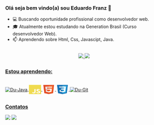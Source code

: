 ### Olá seja bem vindo(a) sou Eduardo Franz 👋
<!--
**EduardoFranz/EduardoFranz** is a ✨ _special_ ✨ repository because its `README.md` (this file) appears on your GitHub profile.

Here are some ideas to get you started:
-->

- 💻 Buscando oportunidade profissional como desenvolvedor web.
- 🎓 Atualmente estou estudando na Generation Brasil (Curso desenvolvedor Web).
- 📫 Aprendendo sobre Html, Css, Javascipt, Java.
 ##
 
 <div align="center">
  <a href="https://github.com/EduardoFranz">
  <img height="180em" src="https://github-readme-stats.vercel.app/api?username=EduardoFranz&show_icons=true&theme=vue&include_all_commits=true&count_private=true"/>
  <img height="180em" src="https://github-readme-stats.vercel.app/api/top-langs/?username=EduardoFranz&?username=anuraghazra&langs_count=8theme=vue"/>
</div>
 
 ##
 ### Estou aprendendo: 
 <div style="display: inline_block"><br>
   
  <img align="center" alt="Du-Java" height="30" width="40" src="https://cdn.jsdelivr.net/gh/devicons/devicon/icons/java/java-original-wordmark.svg">
  <img align="center" alt="Du-Js" height="30" width="40" src="https://raw.githubusercontent.com/devicons/devicon/master/icons/javascript/javascript-plain.svg">
  <img align="center" alt="Du-HTML" height="30" width="40" src="https://raw.githubusercontent.com/devicons/devicon/master/icons/html5/html5-original.svg">
  <img align="center" alt="Du-CSS" height="30" width="40" src="https://raw.githubusercontent.com/devicons/devicon/master/icons/css3/css3-original.svg">
  <img align="center" alt="Du-Git" height="30" width="40" src="https://cdn.jsdelivr.net/gh/devicons/devicon/icons/git/git-original-wordmark.svg">
   
</div>
  
 ##
 ### Contatos
  <div> 
  
  <a href = "mailto:eduardo.franz77@gmail.com"><img src="https://img.shields.io/badge/Gmail-D14836?style=for-the-badge&logo=gmail&logoColor=white" target="_blank"></a>
  <a href="https://www.linkedin.com/in/eduardo-franz/" target="_blank"><img src="https://img.shields.io/badge/-LinkedIn-%230077B5?style=for-the-badge&logo=linkedin&logoColor=white" target="_blank"></a> 
  
 ##
  
  
 
 
